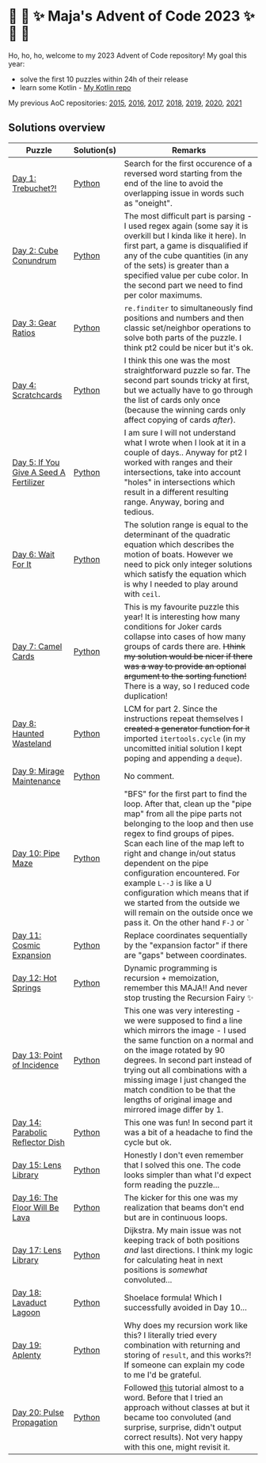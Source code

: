 # :christmas_tree: :snake: :sparkles: Maja's Advent of Code 2023 :sparkles: :snake: :christmas_tree:

Ho, ho, ho, welcome to my 2023 Advent of Code repository!
My goal this year:
- solve the first 10 puzzles within 24h of their release
- learn some Kotlin - [My Kotlin repo](https://github.com/mimikrija/KotlinOfCode2023)

My previous AoC repositories: [2015](https://github.com/mimikrija/AdventOfCode2015), [2016](https://github.com/mimikrija/AdventOfCode2016), [2017](https://github.com/mimikrija/AdventOfCode2017), [2018](https://github.com/mimikrija/AdventOfCode2018), [2019](https://github.com/mimikrija/AdventOfCode2019), [2020](https://github.com/mimikrija/AdventOfCode2020), [2021](https://github.com/mimikrija/AdventOfCode2021)

## Solutions overview


Puzzle | Solution(s) | Remarks |
---    |---    |----
[Day 1: Trebuchet?!](https://adventofcode.com/2023/day/1) | [Python](python/01.py) | Search for the first occurence of a reversed word starting from the end of the line to avoid the overlapping issue in words such as "oneight". |
[Day 2: Cube Conundrum](https://adventofcode.com/2023/day/2) | [Python](python/02.py) | The most difficult part is parsing - I used regex again (some say it is overkill but I kinda like it here). In first part, a game is disqualified if any of the cube quantities (in any of the sets) is greater than a specified value per cube color. In the second part we need to find per color maximums.
[Day 3: Gear Ratios](https://adventofcode.com/2023/day/3) | [Python](python/03.py) | `re.finditer` to simultaneously find positions and numbers and then classic set/neighbor operations to solve both parts of the puzzle. I think pt2 could be nicer but it's ok.
[Day 4: Scratchcards](https://adventofcode.com/2023/day/4) | [Python](python/04.py) | I think this one was the most straightforward puzzle so far. The second part sounds tricky at first, but we actually have to go through the list of cards only once (because the winning cards only affect copying of cards _after_).
[Day 5: If You Give A Seed A Fertilizer](https://adventofcode.com/2023/day/5) | [Python](python/05.py) | I am sure I will not understand what I wrote when I look at it in a couple of days.. Anyway for pt2 I worked with ranges and their intersections, take into account "holes" in intersections which result in a different resulting range. Anyway, boring and tedious.
[Day 6: Wait For It](https://adventofcode.com/2023/day/6) | [Python](python/06.py) | The solution range is equal to the determinant of the quadratic equation which describes the motion of boats. However we need to pick only integer solutions which satisfy the equation which is why I needed to play around with `ceil`.
[Day 7: Camel Cards](https://adventofcode.com/2023/day/7) | [Python](python/07.py) | This is my favourite puzzle this year! It is interesting how many conditions for Joker cards collapse into cases of how many groups of cards there are. ~~I think my solution would be nicer if there was a way to provide an optional argument to the sorting function!~~ There is a way, so I reduced code duplication!
[Day 8: Haunted Wasteland](https://adventofcode.com/2023/day/8) | [Python](python/08.py) | LCM for part 2. Since the instructions repeat themselves I ~~created a generator function for it~~ imported `itertools.cycle` (in my uncomitted initial solution I kept poping and appending a `deque`).
[Day 9: Mirage Maintenance](https://adventofcode.com/2023/day/9) | [Python](python/09.py) | No comment.
[Day 10: Pipe Maze](https://adventofcode.com/2023/day/10) | [Python](python/10.py) | "BFS" for the first part to find the loop. After that, clean up the "pipe map" from all the pipe parts not belonging to the loop and then use regex to find groups of pipes. Scan each line of the map left to right and change in/out status dependent on the pipe configuration encountered. For example `L--J` is like a U configuration which means that if we started from the outside we will remain on the outside once we pass it. On the other hand `F-J` or `|` configurations change the status from in to out and vice versa. I think that was a neat use of the `xor` operator.
[Day 11: Cosmic Expansion](https://adventofcode.com/2023/day/11) | [Python](python/11.py) | Replace coordinates sequentially by the "expansion factor" if there are "gaps" between coordinates.
[Day 12: Hot Springs](https://adventofcode.com/2023/day/12) | [Python](python/12.py) | Dynamic programming is recursion + memoization, remember this MAJA!! And never stop trusting the Recursion Fairy :sparkles:
[Day 13: Point of Incidence](https://adventofcode.com/2023/day/13) | [Python](python/13.py) | This one was very interesting - we were supposed to find a line which mirrors the image - I used the same function on a normal and on the image rotated by 90 degrees. In second part instead of trying out all combinations with a missing image I just changed the match condition to be that the lengths of original image and mirrored image differ by 1.
[Day 14: Parabolic Reflector Dish](https://adventofcode.com/2023/day/14) | [Python](python/14.py) | This one was fun! In second part it was a bit of a headache to find the cycle but ok.
[Day 15: Lens Library](https://adventofcode.com/2023/day/15) | [Python](python/15.py) | Honestly I don't even remember that I solved this one. The code looks simpler than what I'd expect form reading the puzzle...
[Day 16: The Floor Will Be Lava](https://adventofcode.com/2023/day/16) | [Python](python/16.py) | The kicker for this one was my realization that beams don't end but are in continuous loops.
[Day 17: Lens Library](https://adventofcode.com/2023/day/17) | [Python](python/17.py) | Dijkstra. My main issue was not keeping track of both positions _and_ last directions. I think my logic for calculating heat in next positions is _somewhat_ convoluted...
[Day 18: Lavaduct Lagoon](https://adventofcode.com/2023/day/18) | [Python](python/18.py) | Shoelace formula! Which I successfully avoided in Day 10...
[Day 19: Aplenty](https://adventofcode.com/2023/day/19) | [Python](python/19.py) | Why does my recursion work like this? I literally tried every combination with returning and storing of `result`, and this works?! If someone can explain my code to me I'd be grateful.
[Day 20: Pulse Propagation](https://adventofcode.com/2023/day/20) | [Python](python/20.py) | Followed [this](https://advent-of-code.xavd.id/writeups/2023/day/20/) tutorial almost to a word. Before that I tried an approach without classes at but it became too convoluted (and surprise, surprise, didn't output correct results). Not very happy with this one, might revisit it.

